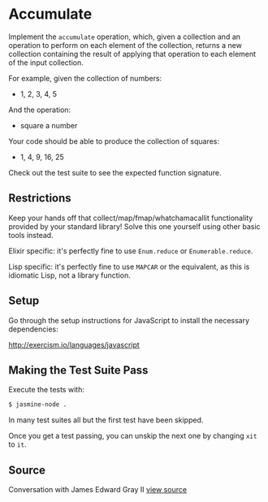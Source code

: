 # Accumulate

Implement the `accumulate` operation, which, given a collection and an operation to perform on each element of the collection, returns a new collection containing the result of applying that operation to each element of the input collection.

For example, given the collection of numbers:

- 1, 2, 3, 4, 5

And the operation:

- square a number

Your code should be able to produce the collection of squares:

- 1, 4, 9, 16, 25

Check out the test suite to see the expected function signature.

## Restrictions

Keep your hands off that collect/map/fmap/whatchamacallit functionality
provided by your standard library!
Solve this one yourself using other basic tools instead.

Elixir specific: it's perfectly fine to use `Enum.reduce` or
`Enumerable.reduce`.

Lisp specific: it's perfectly fine to use `MAPCAR` or the equivalent,
as this is idiomatic Lisp, not a library function.

## Setup

Go through the setup instructions for JavaScript to
install the necessary dependencies:

http://exercism.io/languages/javascript

## Making the Test Suite Pass

Execute the tests with:

```bash
$ jasmine-node .
```

In many test suites all but the first test have been skipped.

Once you get a test passing, you can unskip the next one by
changing `xit` to `it`.


## Source

Conversation with James Edward Gray II [view source](https://twitter.com/jeg2)
